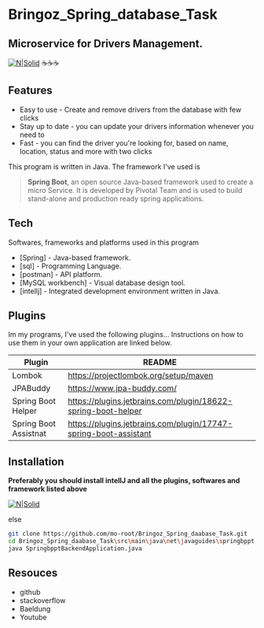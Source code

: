 # Bringoz_Spring_database_Task
## Microservice for Drivers Management.
[![N|Solid](https://user-images.githubusercontent.com/84719774/129191080-723b3b46-4e0b-4aa5-8eb9-654c2c025b18.png)](https://spring.io/projects/spring-boot)
☕☕☕
## Features

- Easy to use - Create and remove drivers from the database with few clicks
- Stay up to date - you can update your drivers information whenever you need to
- Fast - you can find the driver you're looking for, based on name, location, status and more with two clicks

This program is written in Java. The framework I've used is

> **Spring Boot**,  an open source Java-based framework used to create a micro Service.
> It is developed by Pivotal Team and is used to build stand-alone and production ready spring
> applications.



## Tech
Softwares, frameworks and platforms used in this program 
- [Spring] - Java-based framework.
- [sql] - Programming Language.
- [postman] -  API platform.
- [MySQL workbench] - Visual database design tool.
- [intellj] - Integrated development environment written in Java.

## Plugins
Im my programs, I've used the following plugins...
Instructions on how to use them in your own application are linked below.

| Plugin | README |
| ------ | ------ |
| Lombok | https://projectlombok.org/setup/maven |
| JPABuddy | https://www.jpa-buddy.com/ |
| Spring Boot Helper | https://plugins.jetbrains.com/plugin/18622-spring-boot-helper |
| Spring Boot Assistnat | https://plugins.jetbrains.com/plugin/17747-spring-boot-assistant |


## Installation

**Preferably you should install intellJ and all the plugins, softwares and framework listed above**

[![N|Solid](https://www.tabnine.com/blog/wp-content/uploads/2021/12/blog-2-1.png)](https://www.jetbrains.com/idea/download/)

else 
```sh
git clone https://github.com/mo-root/Bringoz_Spring_daabase_Task.git
cd Bringoz_Spring_daabase_Task\src\main\java\net\javaguides\springbppt
java SpringbpptBackendApplication.java
```




## Resouces
- github 
- stackoverflow 
- Baeldung
- Youtube


